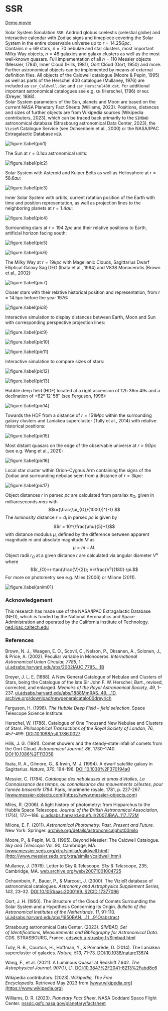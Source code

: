 # SSR
[Demo movie](https://m.youtube.com/watch?v=0ZJIYpcy1vM)

Solar System Simulation `SSR`. Android globus coelestis (celestial globe) and interactive calendar with Zodiac signs and timepiece covering the Solar System in the entire observable universe up to $r=14.25Gpc.$  
Contains $n=69$ stars, $n=70$ nebulae and star clusters, most important Milky Way objects, $n=48$ galaxies and galaxy clusters as well as the most well-known quasars. Full implementation of all $n=110$ Messier objects (Messier, 1784), Inner Cloud (Hills, 1981), Oort Cloud (Oort, 1950) and more.   
Further astronomical objects can be implemented by means of external definition files. All objects of the Caldwell catalogue (Moore & Pepin, 1995) as well as parts of the Herschel 400 catalogue (Mullaney, 1976) are included as `ssr_Caldwell.dat` and `ssr_Herschel400.dat`. For additional important astronomical catalogues see e.g. `CN` (Herschel, 1786) or `NGC` (Dreyer, 1888).  
Solar System parameters of the Sun, planets and Moon are based on the current NASA Planetary Fact Sheets (Williams, 2023). Positions, distances and sizes of further objects are from Wikipedia sources (Wikipedia contributors, 2023), which can be traced back primarily to the `SIMBAD` astronomical database (Strasbourg astronomical Data Center, 2023), the `VizieR` Catalogue Service (see Ochsenbein et al., 2000) or the NASA/IPAC Extragalactic Database `NED`. 

![figure.\label{pic1}](pic1.jpg)

The Sun at $r=0.1au$ astronomical units:

![figure.\label{pic2}](pic2.jpg)

Solar System with Asteroid and Kuiper Belts as well as Heliosphere at $r=58.6au$:

![figure.\label{pic3}](pic3.jpg)

Inner Solar System with orbits, current rotation position of the Earth with time and position representation, as well as projection lines to the neighboring planets at $r=1.4au$:

![figure.\label{pic4}](pic4.jpg)

Surrounding stars at $r=194.2pc$ and their relative positions to Earth, artificial horizon facing south:

![figure.\label{pic5}](pic5.jpg)

![figure.\label{pic6}](pic6.jpg)

The Milky Way at $r=19kpc$ with Magellanic Clouds, Sagittarius Dwarf Elliptical Galaxy Sag DEG (Ibata et al., 1994) and V838 Monocerotis (Brown et al., 2002):

![figure.\label{pic7}](pic7.jpg)

Closer stars with their relative historical position and representation, from $r=14.5pc$ before the year 1976:

![figure.\label{pic8}](pic8.jpg)

Interactive simulation to display distances between Earth, Moon and Sun with corresponding perspective projection lines:

![figure.\label{pic9}](pic9.jpg)

![figure.\label{pic10}](pic10.jpg)

![figure.\label{pic11}](pic11.jpg)

Interactive simulation to compare sizes of stars:

![figure.\label{pic12}](pic12.jpg)

![figure.\label{pic13}](pic13.jpg)

Hubble deep field (HDF) located at a right ascension of 12h 36m 49s and a declination of +62° 12′ 58″ (see Ferguson, 1996):

![figure.\label{pic14}](pic14.jpg)

Towards the HDF from a distance of $r=151Mpc$ within the surrounding galaxy clusters and Laniakea supercluster (Tully et al., 2014) with relative historical positions:

![figure.\label{pic15}](pic15.jpg)

Most distant quasars on the edge of the observable universe at $r>9Gpc$ (see e.g. Wang et al., 2021):

![figure.\label{pic16}](pic16.jpg)

Local star cluster within Orion–Cygnus Arm containing the signs of the Zodiac and surrounding nebulae seen from a distance of $r=3kpc$:

![figure.\label{pic17}](pic17.jpg)

Object distances $r$ in parsec $pc$ are calculated from parallax $\pi_{O}$, given in milliarcseconds $mas$ with $$r=(\frac{\pi_{O}}{1000})^{-1}.$$
The *luminosity* distance $r=d_l$ in parsec $pc$ is given by
$$r = 10^{\frac{\mu}{5}+1}$$
with distance modulus $\mu$, defined by the difference between apparent magnitude $m$ and absolute magnitude $M$ as
$$\mu = m-M.$$
Object radii $r_{O}$ at a given distance $r$ are calculated via angular diameter $V⁰$ where $$r_{O}=r⋅\tan(\frac{V}{2}); V=\frac{V⁰}{180}⋅\pi.$$
For more on photometry see e.g. Miles (2006) or Milone (2011).

![figure.\label{anim01}](anim01.gif)

### Acknowledgement

This research has made use of the NASA/IPAC Extragalactic Database (NED), which is funded by the National Aeronautics and Space Administration and operated by the California Institute of Technology. [ned.ipac.caltech.edu](http://ned.ipac.caltech.edu/)

### References
Brown, N. J., Waagen, E. O., Scovil, C., Nelson, P., Oksanen, A., Solonen, J., & Price, A. (2002). Peculiar variable in Monoceros. *International Astronomical Union Circular, 7785*, 1. [ui.adsabs.harvard.edu/abs/2002IAUC.7785....1B](https://ui.adsabs.harvard.edu/abs/2002IAUC.7785....1B)

Dreyer, J. L. E. (1888). A New General Catalogue of Nebulae and Clusters of Stars, being the Catalogue of the late Sir John F. W. Herschel, Bart., revised, corrected, and enlarged. *Memoirs of the Royal Astronomical Society, 49*, 1-237. [ui.adsabs.harvard.edu/abs/1888MmRAS..49....1D](https://ui.adsabs.harvard.edu/abs/1888MmRAS..49....1D), [archive.org/download/newgeneralcatalo00dreyrich](https://archive.org/download/newgeneralcatalo00dreyrich/newgeneralcatalo00dreyrich.pdf])

Ferguson, H. (1996). *The Hubble Deep Field – field selection*. Space Telescope Science Institute.

Herschel, W. (1786). Catalogue of One Thousand New Nebulae and Clusters of Stars. *Philosophical Transactions of the Royal Society of London, 76*, 457-499. [DOI:10.1098/rstl.1786.0027](https://doi.org/10.1098%2Frstl.1786.0027)

Hills, J. G. (1981). Comet showers and the steady-state infall of comets from the Oort Cloud. *Astronomical Journal, 86*, 1730–1740. [DOI:10.1086%2F113058](https://doi.org/10.1086%2F113058)

Ibata, R. A., Gilmore, G., & Irwin, M. J. (1994). A dwarf satellite galaxy in Sagittarius. *Nature, 370*, 194-196. [DOI:10.1038%2F370194a0](https://doi.org/10.1038%2F370194a0)

Messier, C. (1784). *Cataloque des nébuleuses et amas d'étoiles, La Connaissance des temps, ou connaissance des mouvements célestes, pour l'année bissextile 1784*. Paris, Imprimerie royale, 1781, p. 227-267. [www.messier-objects.com](https://www.messier-objects.com)

Miles, R. (2006). A light history of photometry: from Hipparchus to the Hubble Space Telescope. *Journal of the British Astronomical Association, 117*(4), 172—186. [ui.adsabs.harvard.edu/full/2007JBAA..117..172M](https://adsabs.harvard.edu/full/2007JBAA..117..172M)

Milone, E. F. (2011). *Astronomical Photometry: Past, Present and Future.* New York: Springer. [archive.org/details/astronomicalphot00milo](https://archive.org/details/astronomicalphot00milo)

Moore, P., & Pepin, M. B. (1995). Beyond Messier: The Caldwell Catalogue. *Sky and Telescope* Vol. 90, Cambridge, MA. [www.messier.seds.org/xtra/similar/caldwell.html](http://www.messier.seds.org/xtra/similar/caldwell.html)

Mullaney, J. (1976). Letter to Sky & Telescope. *Sky & Telescope*, 235, Cambridge, MA. [web.archive.org/web/20071001004725](https://web.archive.org/web/20071001004725/https://pqasb.pqarchiver.com/skyandtelescope/access/887262721.html?dids=887262721&FMT=CITE&FMTS=CITE&date=Apr+1976&author=James+Mullaney&desc=Letter)

Ochsenbein, F., Bauer, P., & Marcout, J. (2000). The VizieR database of astronomical catalogues. *Astronomy and Astrophysics Supplement Series, 143*, 23–32. [DOI:10.1051/aas:2000169. S2CID 17377096](https://doi.org/10.1051%2Faas%3A2000169)

Oort, J. H. (1950). The Structure of the Cloud of Comets Surrounding the Solar System and a Hypothesis Concerning its Origin. *Bulletin of the Astronomical Institutes of the Netherlands, 11*, 91-110. [ui.adsabs.harvard.edu/abs/1950BAN....11...91O/abstract](https://ui.adsabs.harvard.edu/abs/1950BAN....11...91O/abstract)

Strasbourg astronomical Data Center. (2023). *SIMBAD, Set of Identifications, Measurements and Bibliography for Astronomical Data*. CDS. STRASBOURG, France. [cdsweb.u-strasbg.fr/Simbad.html](http://cdsweb.u-strasbg.fr/Simbad.html)

Tully, R. B., Courtois, H., Hoffman, Y., & Pomarède, D. (2014). The Laniakea supercluster of galaxies. *Nature, 513*, 71-73. [DOI:10.1038/nature13674](https://doi.org/10.1038/nature13674)

Wang, F., et al. (2021). A Luminous Quasar at Redshift 7.642. *The Astrophysical Journal, 907*(1), L1. [DOI:10.3847%2F2041-8213%2Fabd8c6](https://doi.org/10.3847%2F2041-8213%2Fabd8c6)

Wikipedia contributors. (2023). *Wikipedia, The Free Encyclopedia.* Retrieved May 2023 from [www.wikipedia.org](https://www.wikipedia.org)

Williams, D. R. (2023). *Planetary Fact Sheet*. NASA Goddard Space Flight Center.
[nssdc.gsfc.nasa.gov/planetary/factsheet](https://nssdc.gsfc.nasa.gov/planetary/factsheet/)

